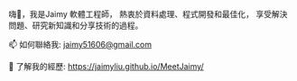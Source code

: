 嗨👋，我是Jaimy
軟體工程師，
熱衷於資料處理、程式開發和最佳化，
享受解決問題、研究新知識和分享技術的過程。

📫 如何聯絡我: jaimy51606@gmail.com

📄 了解我的經歷: https://jaimyliu.github.io/MeetJaimy/





